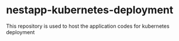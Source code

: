 # nestapp-kubernetes-deployment
This repository is used to host the application codes for kubernetes deployment
